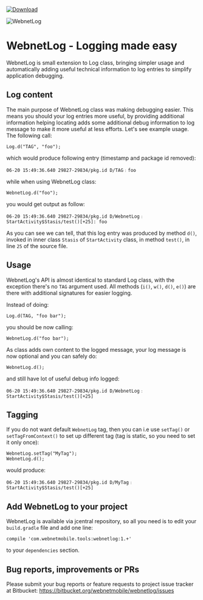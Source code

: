 [ ![Download](https://api.bintray.com/packages/webnetmobile/maven/webnet-log/images/download.svg) ](https://bintray.com/webnetmobile/maven/webnet-log/_latestVersion)

![WebnetLog](https://bytebucket.org/webnetmobile/webnetlog/raw/master/PROJECT/webnet-log-200.png)

WebnetLog - Logging made easy
=============================
 WebnetLog is small extension to Log class, bringing simpler usage and automatically adding
 useful technical information to log entries to simplify application debugging.


Log content
-----------
 The main purpose of WebnetLog class was making debugging easier. This means you should your log entries
 more useful, by providing additional information helping locating adds some additional debug information
 to log message to make it more useful at less efforts. Let's see example usage. The following call:

    Log.d("TAG", "foo");

 which would produce following entry (timestamp and package id removed):

    06-20 15:49:36.640 29827-29834/pkg.id D/TAG﹕foo

 while when using WebnetLog class:

    WebnetLog.d("foo");

 you would get output as follow:

    06-20 15:49:36.640 29827-29834/pkg.id D/WebnetLog﹕StartActivity$Stasis/test()[+25]: foo

 As you can see we can tell, that this log entry was produced by method `d()`, invoked in inner class
 `Stasis` of `StartActivity` class, in method `test()`, in line `25` of the source file.


Usage
-----
 WebnetLog's API is almost identical to standard Log class, with the exception there's no `TAG`
 argument used. All methods (`i()`, `w()`, `d()`, `e()`) are there with additional signatures for
 easier logging.

 Instead of doing:

    Log.d(TAG, "foo bar");

 you should be now calling:

    WebnetLog.d("foo bar");

 As class adds own content to the logged message, your log message is now optional and you can safely do:

    WebnetLog.d();

 and still have lot of useful debug info logged:

    06-20 15:49:36.640 29827-29834/pkg.id D/WebnetLog﹕StartActivity$Stasis/test()[+25]


Tagging
-------
 If you do not want default `WebnetLog` tag, then you can i.e use `setTag()` or `setTagFromContext()`
 to set up different tag (tag is static, so you need to set it only once):

    WebnetLog.setTag("MyTag");
    WebnetLog.d();

 would produce:

    06-20 15:49:36.640 29827-29834/pkg.id D/MyTag﹕StartActivity$Stasis/test()[+25]


Add WebnetLog to your project
-----------------------------
 WebnetLog is available via jcentral repository, so all you need is to edit your `build.gradle` file and add one line:

    compile 'com.webnetmobile.tools:webnetlog:1.+'

 to your `dependencies` section.


Bug reports, improvements or PRs
--------------------------------
 Please submit your bug reports or feature requests to project issue tracker at Bitbucket:
 https://bitbucket.org/webnetmobile/webnetlog/issues
